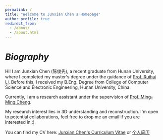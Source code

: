 ```yaml
---
permalink: /
title: "Welcome to Junxian Chen's Homepage"
author_profile: true
redirect_from: 
  - /about/
  - /about.html
---
```

*Biography*
======
Hi! I am Junxian Chen (陈俊先), a recent graduate from Hunan University, where I completed my master's degree under the guidance of [Prof. Ruihui Li](http://csee.hnu.edu.cn/people/liruihui). Before this, I received my B.Eng. Degree from College of Computer Science and Electronic Engineering, Hunan University, China.

Currently, I am a research assistant under the supervision of [Prof. Ming-Ming Cheng](https://mmcheng.net/cmm/).

My research interest lies in 3D understanding and reconstruction. I'm open to potential collaborations, feel free to drop me an email if you are interested in :)

You can find my CV here: [Junxian Chen's Curriculum Vitae](../assets/PHD-application-Junxian-Chen-cv.pdf) or [个人简历](../assets/cjx-cv-chinese.pdf)


<script type="text/javascript" id="clstr_globe" src="//clustrmaps.com/globe.js?&w=400&t=n&d=95kn_whFuE6HBnSKgIFQbHxyNzkKkP7lZ6Zdg6sKxRg"></script>

